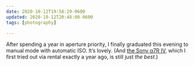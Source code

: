 ```yaml
---
date: 2020-10-12T19:58:29-0600
updated: 2020-10-12T20:48:00-0600
tags: [photography]

---
```


After spending a year in aperture priority, I finally graduated this evening to manual mode with automatic ISO. It’s lovely. (And [the Sony α7R IV](https://www.sony.com/electronics/interchangeable-lens-cameras/ilce-7rm4), which I first tried out via rental exactly a year ago, is still just *the best*.)
